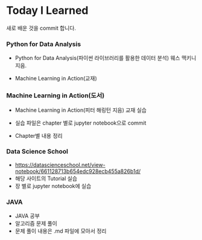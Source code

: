 # Today I Learned 

새로 배운 것을 commit 합니다.



### Python for Data Analysis

- Python for Data Analysis(파이썬 라이브러리를 활용한 데이터 분석) 웨스 맥키니 지음.



- Machine Learning in Action(교재)



### Machine Learning in Action(도서)

- Machine Learning in Action(피터 해링턴 지음) 교재 실습 


- 실습 파일은 chapter 별로 jupyter notebook으로 commit
- Chapter별 내용 정리



### Data Science School

- https://datascienceschool.net/view-notebook/661128713b654edc928ecb455a826b1d/
- 해당 사이트의 Tutorial 실습
- 장 별로 jupyter notebook에 실습



### JAVA

- JAVA 공부
- 알고리즘 문제 풀이
- 문제 풀이 내용은 .md 파일에 모아서 정리

